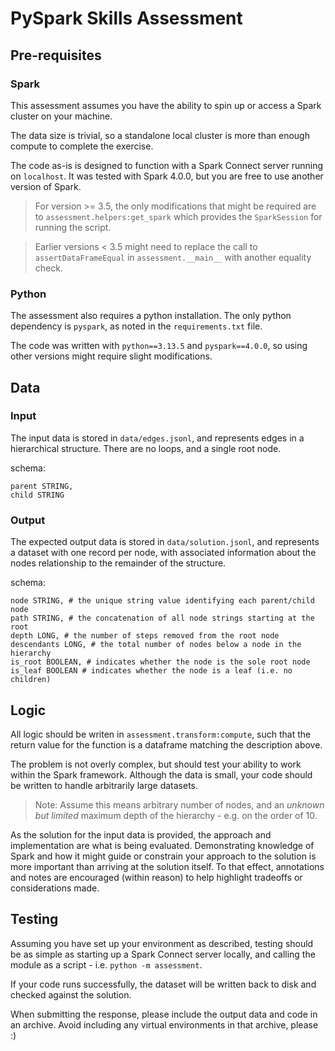 # PySpark Skills Assessment

## Pre-requisites

### Spark

This assessment assumes you have the ability to spin up or access a Spark cluster on your machine.

The data size is trivial, so a standalone local cluster is more than enough compute to complete the exercise.

The code as-is is designed to function with a Spark Connect server running on `localhost`. It was tested with Spark 4.0.0, but you are free to use another version of Spark.

> For version >= 3.5, the only modifications that might be required are to `assessment.helpers:get_spark` which provides the `SparkSession` for running the script.

> Earlier versions < 3.5 might need to replace the call to `assertDataFrameEqual` in `assessment.__main__` with another equality check.

### Python

The assessment also requires a python installation. The only python dependency is `pyspark`, as noted in the `requirements.txt` file.

The code was written with `python==3.13.5` and `pyspark==4.0.0`, so using other versions might require slight modifications.

## Data

### Input

The input data is stored in `data/edges.jsonl`, and represents edges in a hierarchical structure. There are no loops, and a single root node.

schema:

```
parent STRING,
child STRING
```

### Output

The expected output data is stored in `data/solution.jsonl`, and represents a dataset with one record per node, with associated information about the nodes relationship to the remainder of the structure.

schema:

```
node STRING, # the unique string value identifying each parent/child node
path STRING, # the concatenation of all node strings starting at the root
depth LONG, # the number of steps removed from the root node
descendants LONG, # the total number of nodes below a node in the hierarchy
is_root BOOLEAN, # indicates whether the node is the sole root node
is_leaf BOOLEAN # indicates whether the node is a leaf (i.e. no children)
```

## Logic

All logic should be writen in `assessment.transform:compute`, such that the return value for the function is a dataframe matching the description above.

The problem is not overly complex, but should test your ability to work within the Spark framework. Although the data is small, your code should be written to handle arbitrarily large datasets.

> Note: Assume this means arbitrary number of nodes, and an _unknown but limited_ maximum depth of the hierarchy - e.g. on the order of 10.

As the solution for the input data is provided, the approach and implementation are what is being evaluated. Demonstrating knowledge of Spark and how it might guide or constrain your approach to the solution is more important than arriving at the solution itself. To that effect, annotations and notes are encouraged (within reason) to help highlight tradeoffs or considerations made.

## Testing

Assuming you have set up your environment as described, testing should be as simple as starting up a Spark Connect server locally, and calling the module as a script - i.e. `python -m assessment`.

If your code runs successfully, the dataset will be written back to disk and checked against the solution.

When submitting the response, please include the output data and code in an archive. Avoid including any virtual environments in that archive, please :)
